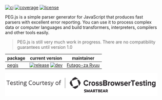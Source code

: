 [![ci](https://img.shields.io/travis/pegjs/pegjs.svg)](https://travis-ci.org/pegjs/pegjs)
[![coverage](https://img.shields.io/coveralls/github/pegjs/pegjs.svg)](https://coveralls.io/github/pegjs/pegjs)
[![license](https://img.shields.io/badge/license-mit-blue.svg)](https://opensource.org/licenses/MIT)

PEG.js is a simple parser generator for JavaScript that produces fast parsers with excellent error reporting. You can use it to process complex data or computer languages and build transformers, interpreters, compilers and other tools easily.

> PEG.js is still very much work in progress. There are no compatibility guarantees until version 1.0

| package | current version | maintainer |
| ------- | --------------- | ---------- |
| [pegjs](https://github.com/pegjs/pegjs/tree/master/packages/pegjs) | [![release](https://img.shields.io/npm/v/pegjs.svg)](https://www.npmjs.com/package/pegjs) [![dev](https://img.shields.io/npm/v/pegjs/dev.svg)](https://github.com/pegjs/pegjs) | [Futago-za Ryuu](https://github.com/futagoza) |

[<img src="website/img/CBT_OS-logo_Black-H.png" width="500" />](https://crossbrowsertesting.com/)
